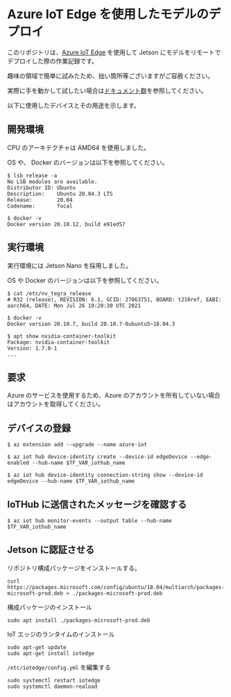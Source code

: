 # Azure IoT Edge を使用したモデルのデプロイ

このリポジトリは、[Azure IoT Edge](https://docs.microsoft.com/ja-jp/azure/iot-edge/about-iot-edge?view=iotedge-2020-11) を使用して Jetson にモデルをリモートでデプロイした際の作業記録です。

趣味の領域で簡単に試みたため、拙い箇所等ございますがご容赦ください。

実際に手を動かして試したい場合は[ドキュメント群](/docs)を参照してください。

以下に使用したデバイスとその用途を示します。

## 開発環境

CPU のアーキテクチャは AMD64 を使用しました。

OS や、 Docker のバージョンは以下を参照してください。

```shell-session
$ lsb_release -a
No LSB modules are available.
Distributor ID: Ubuntu
Description:    Ubuntu 20.04.3 LTS
Release:        20.04
Codename:       focal

$ docker -v
Docker version 20.10.12, build e91ed57
```

## 実行環境

実行環境には Jetson Nano を採用しました。

OS や Docker のバージョンは以下を参照してください。

```shell-session
$ cat /etc/nv_tegra_release
# R32 (release), REVISION: 6.1, GCID: 27863751, BOARD: t210ref, EABI: aarch64, DATE: Mon Jul 26 19:20:30 UTC 2021

$ docker -v
Docker version 20.10.7, build 20.10.7-0ubuntu5~18.04.3

$ apt show nvidia-container-toolkit
Package: nvidia-container-toolkit
Version: 1.7.0-1
...
```

## 要求

Azure のサービスを使用するため、Azure のアカウントを所有していない場合はアカウントを取得してください。

## デバイスの登録

```shell-session
$ az extension add --upgrade --name azure-iot
```

```shell-session
$ az iot hub device-identity create --device-id edgeDevice --edge-enabled --hub-name $TF_VAR_iothub_name
```

```shell-session
$ az iot hub device-identity connection-string show --device-id edgeDevice --hub-name $TF_VAR_iothub_name
```

## IoTHub に送信されたメッセージを確認する

```shell-session
$ az iot hub monitor-events --output table --hub-name $TF_VAR_iothub_name
```

## Jetson に認証させる

リポジトリ構成パッケージをインストールする。

```shell-session
curl https://packages.microsoft.com/config/ubuntu/18.04/multiarch/packages-microsoft-prod.deb > ./packages-microsoft-prod.deb
```

構成パッケージのインストール

```shell-session
sudo apt install ./packages-microsoft-prod.deb
```

IoT エッジのランタイムのインストール

```shell-session
sudo apt-get update
sudo apt-get install iotedge
```

`/etc/iotedge/config.yml` を編集する

```shell-session
sudo systemctl restart iotedge
sudo systemctl daemon-reaload
```
